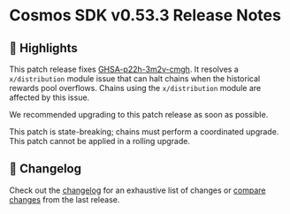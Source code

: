 # Cosmos SDK v0.53.3 Release Notes

## 🚀 Highlights

This patch release fixes [GHSA-p22h-3m2v-cmgh](https://github.com/cosmos/cosmos-sdk/security/advisories/GHSA-p22h-3m2v-cmgh).
It resolves a `x/distribution` module issue that can halt chains when the historical rewards pool overflows.
Chains using the `x/distribution` module are affected by this issue.

We recommended upgrading to this patch release as soon as possible.

This patch is state-breaking; chains must perform a coordinated upgrade. This patch cannot be applied in a rolling upgrade.

## 📝 Changelog

Check out the [changelog](https://github.com/cosmos/cosmos-sdk/blob/v0.53.3/CHANGELOG.md) for an exhaustive list of changes or [compare changes](https://github.com/cosmos/cosmos-sdk/compare/v0.53.2...v0.53.3) from the last release.